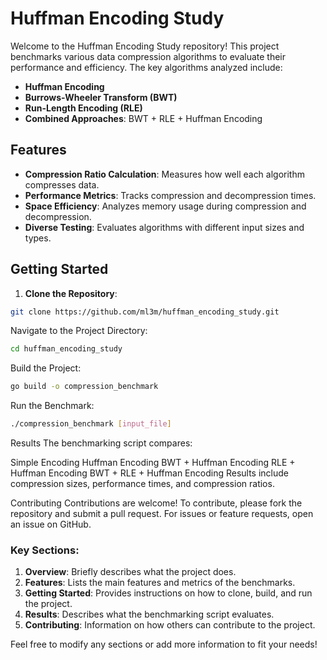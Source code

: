 # Huffman Encoding Study

Welcome to the Huffman Encoding Study repository! This project benchmarks various data compression algorithms to evaluate their performance and efficiency. The key algorithms analyzed include:

- **Huffman Encoding**
- **Burrows-Wheeler Transform (BWT)**
- **Run-Length Encoding (RLE)**
- **Combined Approaches**: BWT + RLE + Huffman Encoding

## Features

- **Compression Ratio Calculation**: Measures how well each algorithm compresses data.
- **Performance Metrics**: Tracks compression and decompression times.
- **Space Efficiency**: Analyzes memory usage during compression and decompression.
- **Diverse Testing**: Evaluates algorithms with different input sizes and types.

## Getting Started

1. **Clone the Repository**:
```bash
git clone https://github.com/ml3m/huffman_encoding_study.git
```

Navigate to the Project Directory:

```bash
cd huffman_encoding_study
```
Build the Project:

```bash
go build -o compression_benchmark
```
Run the Benchmark:
```bash
./compression_benchmark [input_file]
```

Results
The benchmarking script compares:

Simple Encoding
Huffman Encoding
BWT + Huffman Encoding
RLE + Huffman Encoding
BWT + RLE + Huffman Encoding
Results include compression sizes, performance times, and compression ratios.

Contributing
Contributions are welcome! To contribute, please fork the repository and submit a pull request. For issues or feature requests, open an issue on GitHub.



### Key Sections:

1. **Overview**: Briefly describes what the project does.
2. **Features**: Lists the main features and metrics of the benchmarks.
3. **Getting Started**: Provides instructions on how to clone, build, and run the project.
4. **Results**: Describes what the benchmarking script evaluates.
6. **Contributing**: Information on how others can contribute to the project.

Feel free to modify any sections or add more information to fit your needs!
